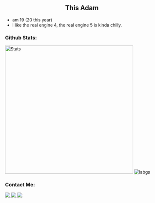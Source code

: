 <!--
About Me
-->
 <h2 align="center">
   This Adam 
 </h2>
  
 - am 19 (20 this year)
 - I like the real engine 4, the real engine 5 is kinda chilly.

<!--
Github Stats
-->
<h3>
  Github Stats:
</h3>
<div align="left">
 <img width="420px" src="https://github-readme-stats.vercel.app/api?username=NotFakeAdam&count_private=true&show_icons=true&line_height=25&show_icons=true&theme=tokyonight" alt="Stats">
 <img src="https://github-readme-stats.vercel.app/api/top-langs/?username=NotFakeAdam&layout=compact&langs_count=8&card_width=350&show_icons=true&theme=tokyonight" alt="labgs">
</div>

<!--
Contact Me
-->
<h3>
  Contact Me:
</h3>
<div align="left">
 <a href="https://discord.com/users/223118041926336512">
  <img src="https://github.com/dmhendricks/signature-social-icons/blob/master/icons/round-flat-filled/40px/discord.png">
 </a>
 <a href="https://twitter.com/NotFakeAdam">
  <img src="https://github.com/dmhendricks/signature-social-icons/blob/master/icons/round-flat-filled/40px/twitter.png">
 </a>
 <a href="https://www.youtube.com/@NotAdam">
  <img src="https://github.com/dmhendricks/signature-social-icons/blob/master/icons/round-flat-filled/40px/youtube.png">
 </a>
</div>
